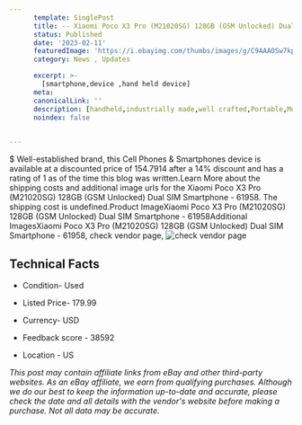 ```yaml
---
      template: SinglePost
      title: -- Xiaomi Poco X3 Pro (M21020SG) 128GB (GSM Unlocked) Dual SIM Smartphone - 61958
      status: Published
      date: '2023-02-11'
      featuredImage: 'https://i.ebayimg.com/thumbs/images/g/C9AAAOSw7kpj3nE3/s-l225.jpg'
      category: News , Updates

      excerpt: >-
        [smartphone,device ,hand held device]
      meta:
      canonicalLink: ''
      description: [handheld,industrially made,well crafted,Portable,Mobile,Compact,Convenient,Lightweight,Maneuverable,Man-portable,Miniature,Carriable,Hand-held,Light,Holdable,Transportable,Mobile device,Pocket-sized,On-the-go,Wireless,Cordless,Compact size,Convenient size, smartphone,device ,hand held device]
      noindex: false

        
---
```

$
    Well-established brand, this Cell Phones & Smartphones device is available at a discounted price of 154.7914 after a 14% discount and has a rating of 1 as of the time this blog was written.Learn More about the shipping costs and additional image urls for the Xiaomi Poco X3 Pro (M21020SG) 128GB (GSM Unlocked) Dual SIM Smartphone - 61958. The shipping cost is undefined.Product ImageXiaomi Poco X3 Pro (M21020SG) 128GB (GSM Unlocked) Dual SIM Smartphone - 61958Additional ImagesXiaomi Poco X3 Pro (M21020SG) 128GB (GSM Unlocked) Dual SIM Smartphone - 61958, check vendor page, ![check vendor page](https://origin-galleryplus.ebayimg.com/ws/web/144930453802_2_0_1/225x225.jpg,https://origin-galleryplus.ebayimg.com/ws/web/144930453802_3_0_1/225x225.jpg,https://origin-galleryplus.ebayimg.com/ws/web/144930453802_4_0_1/225x225.jpg,https://origin-galleryplus.ebayimg.com/ws/web/144930453802_5_0_1/225x225.jpg,https://origin-galleryplus.ebayimg.com/ws/web/144930453802_6_0_1/225x225.jpg,https://origin-galleryplus.ebayimg.com/ws/web/144930453802_7_0_1/225x225.jpg,https://origin-galleryplus.ebayimg.com/ws/web/144930453802_8_0_1/225x225.jpg)
    
    

 ## Technical Facts 



     
      

 - Condition- Used 


      

 - Listed Price- 179.99 


      

 - Currency- USD 


      

 - Feedback score - 38592 


      

 - Location - US 


      
      

 *_This post may contain affiliate links from eBay and other third-party websites. As an eBay affiliate, we earn from qualifying purchases. Although we do our best to keep the information up-to-date and accurate, please check the date and all details with the vendor's website before making a purchase. Not all data may be accurate._*



    
    
    
    
    
